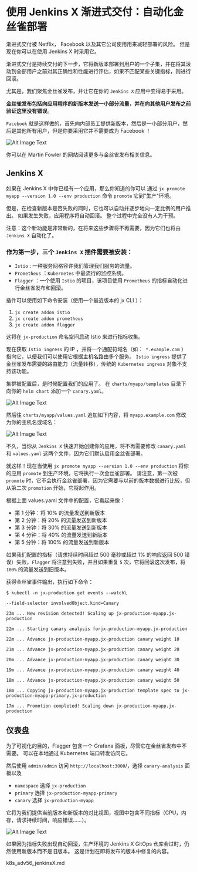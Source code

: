 # 使用 Jenkins X 渐进式交付：自动化金丝雀部署

渐进式交付被 Netflix， Facebook 以及其它公司使用用来减轻部署的风险。 但是现在你可以在使用 Jenkins X 时采用它。

渐进式交付是持续交付的下一步，它将新版本部署到用户的一个子集，并在将其滚动到全部用户之前对其正确性和性能进行评估，如果不匹配某些关键指标，则进行回滚。

尤其是，我们聚焦金丝雀发布，并让它在你的 `Jenkins X` 应用中变得易于采用。

**金丝雀发布包括向应用程序的新版本发送一小部分流量，并在向其他用户发布之前验证这里没有错误**。 

`Facebook` 就是这样做的，首先向内部员工提供新版本，然后是一小部分用户，然后是其他所有用户，但是你要采用它并不需要成为 Facebook ！

![Alt Image Text](images/adv/adv57_1.png "Body image")

你可以在 Martin Fowler 的网站阅读更多与金丝雀发布相关信息。


## Jenkins X

如果在 Jenkins X 中你已经有一个应用，那么你知道的你可以 通过 `jx promote myapp --version 1.0 --env production` 命令 `promote` 它到"生产"环境。 

但是，在检查新版本是否失败的同时，它也可以自动并逐步地向一定比例的用户推出。 如果发生失败，应用程序将自动回滚。 整个过程中完全没有人为干预。

注意：这个新功能是非常新的，在将来这些步骤将不再需要，因为它们也将由 `Jenkins X` 自动化了。

### 作为第一步，三个 `Jenkins X` 插件需要被安装：

* `Istio` : 一种服务网格容许我们管理我们服务的流量。
* `Prometheus` ：`Kubernetes` 中最流行的监控系统。
* `Flagger` ：一个使用 `Istio` 的项目，该项目使用 `Prometheus` 的指标自动化进行金丝雀发布和回滚。


插件可以使用如下命令安装（使用一个最近版本的 jx CLI ）：

1. `jx create addon istio`
2. `jx create addon prometheus`
3. `jx create addon flagger`

这将在 `jx-production` 命名空间启动 Istio 来进行指标收集。

现在获取 `Istio ingress` 的 IP ，并将一个通配符域名（如：` *.example.com` ）指向它，以便我们可以使用它根据主机名路由多个服务。 `Istio ingress` 提供了金丝雀发布需要的路由能力（流量转移），传统的 `Kubernetes ingress` 对象不支持该功能。

集群被配置后，是时候配置我们的应用了。 在 `charts/myapp/templates` 目录下向你的 `helm chart` 添加一个 `canary.yaml`。


![Alt Image Text](images/adv/adv57_2.png "Body image")

然后往 `charts/myapp/values.yaml` 追加如下内容，将 `myapp.example.com` 修改为你的主机名或域名：

![Alt Image Text](images/adv/adv57_3.png "Body image")

不久，当你从 `Jenkins X` 快速开始创建你的应用，将不再需要修改 `canary.yaml` 和 `values.yaml` 这两个文件，因为它们默认启用金丝雀部署。

就这样！现在当使用 `jx promote myapp --version 1.0 --env production` 将你的应用 `promote` 到生产环境，它将执行一次金丝雀部署。 请注意，第一次被 `promote` 时，它不会执行金丝雀部署，因为它需要与以前的版本数据进行比较，但从第二次 `promotion` 开始，它将起作用。


根据上面 values.yaml 文件中的配置，它看起来像：

* 第 1 分钟：将 10% 的流量发送到新版本
* 第 2 分钟：将 20% 的流量发送到新版本
* 第 3 分钟：将 30% 的流量发送到新版本
* 第 4 分钟：将 40% 的流量发送到新版本
* 第 5 分钟：将 100% 的流量发送到新版本

如果我们配置的指标（请求持续时间超过 500 毫秒或超过 1% 的响应返回 500 错误）失败，`Flagger` 将注意到失败，并且如果重复 `5` 次，它将回滚这次发布，将 `100%` 的流量发送到旧版本。

获得金丝雀事件输出，执行如下命令：

```
$ kubectl -n jx-production get events --watch\

--field-selector involvedObject.kind=Canary

23m ... New revision detected! Scaling up jx-production-myapp.jx-production

22m ... Starting canary analysis forjx-production-myapp.jx-production

22m ... Advance jx-production-myapp.jx-production canary weight 10

21m ... Advance jx-production-myapp.jx-production canary weight 20

20m ... Advance jx-production-myapp.jx-production canary weight 30

19m ... Advance jx-production-myapp.jx-production canary weight 40

18m ... Advance jx-production-myapp.jx-production canary weight 50

18m ... Copying jx-production-myapp.jx-production template spec to jx-production-myapp-primary.jx-production

17m ... Promotion completed! Scaling down jx-production-myapp.jx-production
```

## 仪表盘

为了可视化的目的，Flagger 包含一个 Grafana 面板，尽管它在金丝雀发布中不需要。 可以在本地通过 Kubernetes 端口转发访问它。



然后使用 `admin/admin` 访问 `http://localhost:3000`/，选择 `canary-analysis` 面板以及


* `namespace` 选择 `jx-production`
* `primary` 选择 `jx-production-myapp-primary`
* `canary` 选择 `jx-production-myapp`

它将为我们提供当前版本和新版本的对比视图，视图中包含不同指标（CPU，内存，请求持续时间，响应错误……）。

![Alt Image Text](images/adv/adv57_4.png "Body image")

如果因为指标失败出现自动回滚，生产环境的 Jenkins X GitOps 仓库会过时，仍然使用新版本而不是旧版本。 这是计划在即将发布的版本中修复的内容。





k8s_adv56_jenkinsX.md